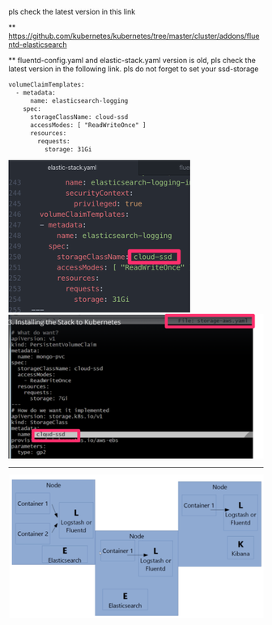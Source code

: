 pls check the latest version in this link

** https://github.com/kubernetes/kubernetes/tree/master/cluster/addons/fluentd-elasticsearch

** fluentd-config.yaml and elastic-stack.yaml version is old, pls check the latest version in the following link.
pls do not forget to set your ssd-storage

```
volumeClaimTemplates:
  - metadata:
      name: elasticsearch-logging
    spec:
      storageClassName: cloud-ssd
      accessModes: [ "ReadWriteOnce" ]
      resources:
        requests:
          storage: 31Gi
```

![](img/ssd-storage-1.png)
![](img/ssd-storage-2.png)

---

![](img/ELK:EFK.png)

